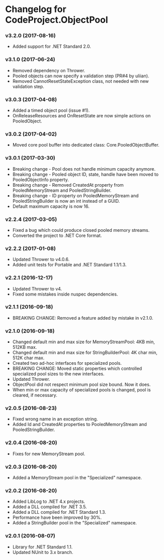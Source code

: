 # Changelog for CodeProject.ObjectPool #

### v3.2.0 (2017-08-16)

* Added support for .NET Standard 2.0.

### v3.1.0 (2017-06-24)

* Removed dependency on Thrower.
* Pooled objects can now specify a validation step (PR#4 by uliian).
* Removed CannotResetStateException class, not needed with new validation step.

### v3.0.3 (2017-04-08)

* Added a timed object pool (issue #1).
* OnReleaseResources and OnResetState are now simple actions on PooledObject.

### v3.0.2 (2017-04-02)

* Moved core pool buffer into dedicated class: Core.PooledObjectBuffer. 

### v3.0.1 (2017-03-30)

* Breaking change - Pool does not handle minimum capacity anymore.
* Breaking change - Pooled object ID, state, handle have been moved to PooledObjectInfo property.
* Breaking change - Removed CreatedAt property from PooledMemoryStream and PooledStringBuilder.
* Breaking change - ID property on PooledMemoryStream and PooledStringBuilder is now an int instead of a GUID.
* Default maximum capacity is now 16.

### v2.2.4 (2017-03-05)

* Fixed a bug which could produce closed pooled memory streams.
* Converted the project to .NET Core format.

### v2.2.2 (2017-01-08)

* Updated Thrower to v4.0.6.
* Added unit tests for Portable and .NET Standard 1.1/1.3.

### v2.2.1 (2016-12-17)

* Updated Thrower to v4.
* Fixed some mistakes inside nuspec dependencies.

### v2.1.1 (2016-09-18)

* BREAKING CHANGE: Removed a feature added by mistake in v2.1.0.

### v2.1.0 (2016-09-18)

* Changed default min and max size for MemoryStreamPool: 4KB min, 512KB max.
* Changed default min and max size for StringBuilderPool: 4K char min, 512K char max.
* Created two ad-hoc interfaces for specialized pools.
* BREAKING CHANGE: Moved static properties which controlled specialized pool sizes to the new interfaces.
* Updated Thrower.
* ObjectPool did not respect minimum pool size bound. Now it does.
* When min or max capacity of specialized pools is changed, pool is cleared, if necessary.

### v2.0.5 (2016-08-23)

* Fixed wrong name in an exception string.
* Added Id and CreatedAt properties to PooledMemoryStream and PooledStringBuilder.

### v2.0.4 (2016-08-20)

* Fixes for new MemoryStream pool.

### v2.0.3 (2016-08-20)

* Added a MemoryStream pool in the "Specialized" namespace.

### v2.0.2 (2016-08-20)

* Added LibLog to .NET 4.x projects.
* Added a DLL compiled for .NET 3.5.
* Added a DLL compiled for .NET Standard 1.3.
* Performance have been improved by 30%.
* Added a StringBuilder pool in the "Specialized" namespace.

### v2.0.1 (2016-08-07)

* Library for .NET Standard 1.1.
* Updated NUnit to 3.x branch.
